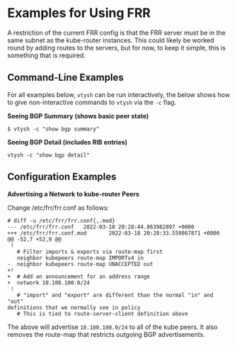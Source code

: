 # Examples for Using FRR

A restriction of the current FRR config is that the FRR server must be in the
same subnet as the kube-router instances. This could likely be worked round by
adding routes to the servers, but for now, to keep it simple, this is something
that is required.

## Command-Line Examples

For all examples below, `vtysh` can be run interactively, the below shows how to
give non-interactive commands to `vtysh` via the `-c` flag.

**Seeing BGP Summary (shows basic peer state)**
```
$ vtysh -c "show bgp summary"
```

**Seeing BGP Detail (includes RIB entries)**
```
vtysh -c "show bgp detail"
```

## Configuration Examples

**Advertising a Network to kube-router Peers**

Change /etc/frr/frr.conf as follows:
```
# diff -u /etc/frr/frr.conf{,.mod}
--- /etc/frr/frr.conf   2022-03-18 20:28:44.863982897 +0000
+++ /etc/frr/frr.conf.mod       2022-03-18 20:28:33.559867871 +0000
@@ -52,7 +52,9 @@
 !
   # Filter imports & exports via route-map first
   neighbor kubepeers route-map IMPORTv4 in
-  neighbor kubepeers route-map UNACCEPTED out
+!
+  # Add an announcement for an address range
+  network 10.100.100.0/24
 !
   # "import" and "export" are different than the normal "in" and "out"
definitions that we normally see in policy
   # This is tied to route-server-client definition above
```

The above will advertise `10.100.100.0/24` to all of the kube peers. It also
removes the route-map that restricts outgoing BGP advertisements.
